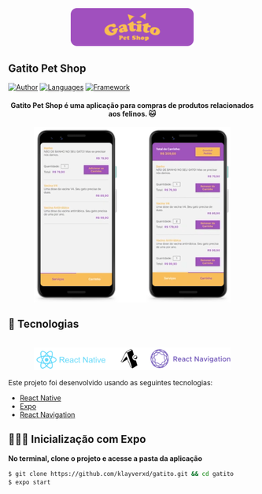 <div align="center">
  <img src=".github/logo-gatito.png" alt="Gatito logo" width="250px">
</div>

## Gatito Pet Shop

[![Author](https://img.shields.io/badge/author-klayverxd-FEDE00?style=flat-square)](https://github.com/klayverxd)
[![Languages](https://img.shields.io/github/languages/count/klayverxd/gatito?color=%009C3B&style=flat-square)](#)
[![Framework](https://img.shields.io/badge/Framework-ReactNative-61DAFB?style=flat-square)](https://reactjs.org)

<h4 align="center">
  Gatito Pet Shop é uma aplicação para compras de produtos relacionados aos felinos. 🐱
</h4>

<div align="center">
  <img width="400px" src=".github/app-preview.png" alt="Todo preview">
</div>

## 🧪 Tecnologias
<div align="center">
  <br />
  <img width="400px" src=".github/tech-logos.png" alt="Tecnologias usadas">
</div>

Este projeto foi desenvolvido usando as seguintes tecnologias:

- [React Native](https://reactnative.dev)
- [Expo](https://expo.dev)
- [React Navigation](https://reactnavigation.org)

## 👨🏽‍💻 Inicialização com Expo

**No terminal, clone o projeto e acesse a pasta da aplicação**

```bash
$ git clone https://github.com/klayverxd/gatito.git && cd gatito
$ expo start
```
